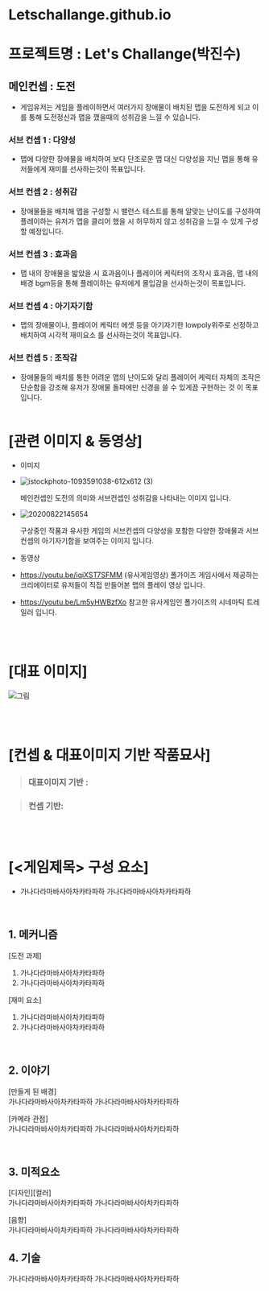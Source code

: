 # Letschallange.github.io
# 프로젝트명 : Let's Challange(박진수)
## 메인컨셉 : 도전

- 게임유저는 게임을 플레이하면서 여러가지 장애물이 배치된 맵을 도전하게 되고 이를 통해 도전정신과 맵을 깼을때의 성취감을 느낄 수 있습니다.
  

### 서브 컨셉 1 : 다양성

- 맵에 다양한 장애물을 배치하여 보다 단조로운 맵 대신 다양성을 지닌 맵을 통해 유저들에게 재미를 선사하는것이 목표입니다.

### 서브 컨셉 2 : 성취감

- 장애물들을 배치해 맵을 구성할 시 밸런스 테스트를 통해 알맞는 난이도를 구성하여 플레이하는 유저가 맵을 클리어 했을 시 허무하지 않고 성취감을 느낄 수 있게 구성 할 예정입니다.

### 서브 컨셉 3 : 효과음

- 맵 내의 장애물을 밟았을 시 효과음이나 플레이어 케릭터의 조작시 효과음, 맵 내의 배경 bgm등을 통해 플레이하는 유저에게 몰입감을 선사하는것이 목표입니다.

### 서브 컨셉 4 : 아기자기함

- 맵의 장애물이나, 플레이어 케릭터 에셋 등을 아기자기한 lowpoly위주로 선정하고 배치하여 시각적 재미요소 를 선사하는것이 목표입니다.

### 서브 컨셉 5 : 조작감

- 장애물들의 배치를 통한 어려운 맵의 난이도와 달리 플레이어 케릭터 자체의 조작은 단순함을 강조해 유저가 장애물 돌파에만 신경을 쓸 수 있게끔 구현하는 것 이 목표입니다.
<br><br>

# [관련 이미지 & 동영상]

- 이미지
- ![istockphoto-1093591038-612x612 (3)](https://github.com/Letschallange/Letschallange.github.io/assets/147049133/c0b5b3f5-5e8d-437e-822c-3c5c8489d85a)

  메인컨셉인 도전의 의미와 서브컨셉인 성취감을 나타내는 이미지 입니다.

- ![20200822145654](https://github.com/Letschallange/Letschallange.github.io/assets/147049133/7f9ccfaa-20fa-4222-801f-8592a92daed5)

  구상중인 작품과 유사한 게임의 서브컨셉의 다양성을 포함한 다양한 장애물과 서브컨셉의 아기자기함을 보여주는 이미지 입니다.

- 동영상
- https://youtu.be/iqiXST7SFMM
  (유사게임영상) 폴가이즈 게임사에서 제공하는 크리에이터로 유저들이 직접 만들어본 맵의 플레이 영상 입니다.

- https://youtu.be/Lm5yHWBzfXo
  참고한 유사게임인 폴가이즈의 시네마틱 트레일러 입니다.                     




<br><br>

# [대표 이미지]

![그림](./img/그림.png)

<br><br>

# [컨셉 & 대표이미지 기반 작품묘사]

> ### 대표이미지 기반 :

> ### 컨셉 기반:

<br><br>

# [<게임제목> 구성 요소]

- 가나다라마바사아차카타파하 가나다라마바사아차카타파하

<br>

## 1. 메커니즘

[도전 과제]

1. 가나다라마바사아차카타파하
2. 가나다라마바사아차카타파하

[재미 요소]

1. 가나다라마바사아차카타파하
2. 가나다라마바사아차카타파하

<br>

## 2. 이야기

[만들게 된 배경]  
가나다라마바사아차카타파하 가나다라마바사아차카타파하

[카메라 관점]  
가나다라마바사아차카타파하 가나다라마바사아차카타파하

<br>

## 3. 미적요소

[디자인][컬러]  
가나다라마바사아차카타파하 가나다라마바사아차카타파하

[음향]  
가나다라마바사아차카타파하 가나다라마바사아차카타파하
<br>

## 4. 기술

가나다라마바사아차카타파하 가나다라마바사아차카타파하
